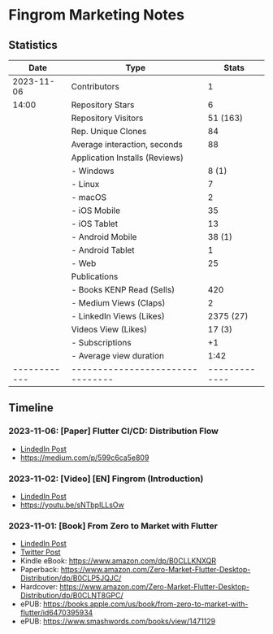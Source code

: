 # Fingrom Marketing Notes

## Statistics

| Date       | Type                           | Stats       |
|------------|--------------------------------|-------------|
| 2023-11-06 | Contributors                   | 1           |
|      14:00 | Repository Stars               | 6           |
|            | Repository Visitors            | 51 (163)    |
|            | Rep. Unique Clones             | 84          |
|            | Average interaction, seconds   | 88          |
|            | Application Installs (Reviews) |             |
|            | - Windows                      | 8 (1)       |
|            | - Linux                        | 7           |
|            | - macOS                        | 2           |
|            | - iOS Mobile                   | 35          |
|            | - iOS Tablet                   | 13          |
|            | - Android Mobile               | 38 (1)      |
|            | - Android Tablet               | 1           |
|            | - Web                          | 25          |
|            | Publications                   |             |
|            | - Books KENP Read (Sells)      | 420         |
|            | - Medium Views (Claps)         | 2           |
|            | - LinkedIn Views (Likes)       | 2375 (27)   |
|            | Videos View (Likes)            | 17 (3)      |
|            | - Subscriptions                | +1          | 
|            | - Average view duration        | 1:42        | 
|------------|--------------------------------|-------------|


## Timeline

### 2023-11-06: [Paper] Flutter CI/CD: Distribution Flow
- [LindedIn Post](https://www.linkedin.com/feed/update/urn:li:activity:7127253298914410496)
- https://medium.com/p/599c6ca5e809

### 2023-11-02: [Video] [EN] Fingrom (Introduction)
- [LindedIn Post](https://www.linkedin.com/feed/update/urn:li:activity:7125980488401342464)
- https://youtu.be/sNTbpILLsOw

### 2023-11-01: [Book] From Zero to Market with Flutter
- [LindedIn Post](https://www.linkedin.com/feed/update/urn:li:activity:7125387035850211329)
- [Twitter Post](https://x.com/TheFieryCat/status/1719625739878748347)
- Kindle eBook: https://www.amazon.com/dp/B0CLLKNXQR
- Paperback: https://www.amazon.com/Zero-Market-Flutter-Desktop-Distribution/dp/B0CLP5JQJC/
- Hardcover: https://www.amazon.com/Zero-Market-Flutter-Desktop-Distribution/dp/B0CLNT8GPC/
- ePUB: https://books.apple.com/us/book/from-zero-to-market-with-flutter/id6470395934
- ePUB: https://www.smashwords.com/books/view/1471129
